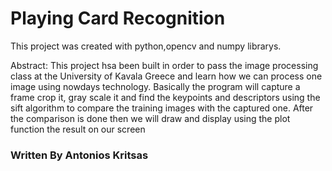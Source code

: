 # Playing Card Recognition

This project was created with python,opencv and numpy librarys.

Abstract: This project hsa been built in order to pass the image processing class at the University of Kavala Greece and learn
how we can process one image using nowdays technology. Basically the program will capture a frame crop it, gray scale it and find
the keypoints and descriptors using the sift algorithm to compare the training images with the captured one. After the comparison
is done then we will draw and display using the plot function the result on our screen

### Written By Antonios Kritsas
